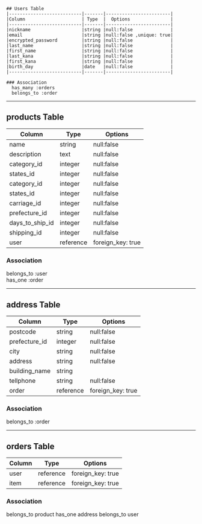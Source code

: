     ## Users Table
    |---------------------------|-------|------------------------|
    |Column                     | Type  |  Options               | 
    |---------------------------|-------|------------------------|
    |nickname                   |string |null:false              |
    |email                      |string |null:false ,unique: true|
    |encrypted_password         |string |null:false              |
    |last_name                  |string |null:false              |
    |first_name                 |string |null:false              |
    |last_kana                  |string |null:false              |
    |first_kana                 |string |null:false              |
    |birth_day                  |date   |null:false              |
    |---------------------------|-------|------------------------|

    ### Association
      has_many :orders
      belongs_to :order


----------------------------- ----------------------------- -----------------------------

## products Table

| Column        |Type     | Options           |
|---------------|---------|-------------------|
|name           |string   |null:false         |
|description    |text     |null:false         |
|category_id    |integer  |null:false         |
|states_id      |integer  |null:false         |
|category_id    |integer  |null:false         |
|states_id      |integer  |null:false         |
|carriage_id    |integer  |null:false         |
|prefecture_id  |integer  |null:false         |
|days_to_ship_id|integer  |null:false         |
|shipping_id    |integer  |null:false         |
|user           |reference|foreign_key: true  |

### Association
  belongs_to :user  
  has_one :order

----------------------------- ----------------------------- -----------------------------
## address Table

|Column        |Type     |Options            |
|--------------|---------|-------------------|
|postcode      |string   |null:false         |
|prefecture_id |integer  |null:false         |
|city          |string   |null:false         |
|address       |string   |null:false         |
|building_name |string   |                   |
|tellphone     |string   |null:false         |
|order         |reference|foreign_key: true  |


### Association
  belongs_to :order
  
   
  ----------------------------- ----------------------------- -----------------------------
## orders Table

|Column     |Type     |Options                 |
|-----------|---------|------------------------|
|user       |reference|foreign_key: true       |
|item       |reference|foreign_key: true       |

### Association
  belongs_to product
  has_one address
  belongs_to user
